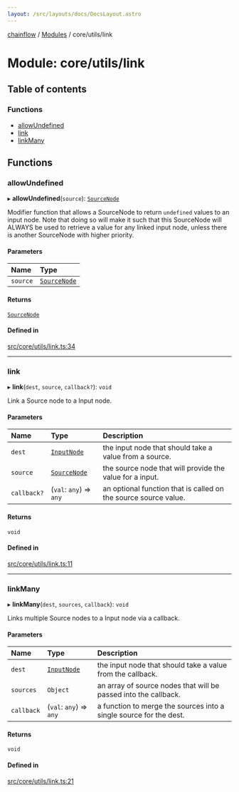 ```yaml
---
layout: /src/layouts/docs/DocsLayout.astro
---
```


[chainflow](/docs/README) / [Modules](/docs/modules) / core/utils/link

# Module: core/utils/link

## Table of contents

### Functions

- [allowUndefined](/docs/modules/core_utils_link#allowundefined)
- [link](/docs/modules/core_utils_link#link)
- [linkMany](/docs/modules/core_utils_link#linkmany)

## Functions

### allowUndefined

▸ **allowUndefined**(`source`): [`SourceNode`](/docs/interfaces/core_sourceNode.SourceNode)

Modifier function that allows a SourceNode to return `undefined` values to an input node.
Note that doing so will make it such that this SourceNode will ALWAYS be used to retrieve
a value for any linked input node, unless there is another SourceNode with higher priority.

#### Parameters

| Name | Type |
| :------ | :------ |
| `source` | [`SourceNode`](/docs/interfaces/core_sourceNode.SourceNode) |

#### Returns

[`SourceNode`](/docs/interfaces/core_sourceNode.SourceNode)

#### Defined in

[src/core/utils/link.ts:34](https://github.com/edwinlzs/chainflow/blob/d682462/src/core/utils/link.ts#L34)

___

### link

▸ **link**(`dest`, `source`, `callback?`): `void`

Link a Source node to a Input node.

#### Parameters

| Name | Type | Description |
| :------ | :------ | :------ |
| `dest` | [`InputNode`](/docs/classes/core_inputNode.InputNode) | the input node that should take a value from a source. |
| `source` | [`SourceNode`](/docs/interfaces/core_sourceNode.SourceNode) | the source node that will provide the value for a input. |
| `callback?` | (`val`: `any`) => `any` | an optional function that is called on the source source value. |

#### Returns

`void`

#### Defined in

[src/core/utils/link.ts:11](https://github.com/edwinlzs/chainflow/blob/d682462/src/core/utils/link.ts#L11)

___

### linkMany

▸ **linkMany**(`dest`, `sources`, `callback`): `void`

Links multiple Source nodes to a Input node via a callback.

#### Parameters

| Name | Type | Description |
| :------ | :------ | :------ |
| `dest` | [`InputNode`](/docs/classes/core_inputNode.InputNode) | the input node that should take a value from the callback. |
| `sources` | `Object` | an array of source nodes that will be passed into the callback. |
| `callback` | (`val`: `any`) => `any` | a function to merge the sources into a single source for the dest. |

#### Returns

`void`

#### Defined in

[src/core/utils/link.ts:21](https://github.com/edwinlzs/chainflow/blob/d682462/src/core/utils/link.ts#L21)
